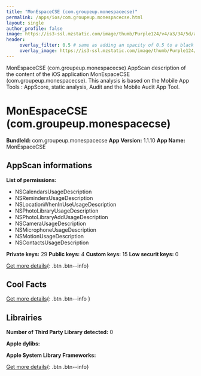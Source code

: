 ```yaml
---
title: "MonEspaceCSE (com.groupeup.monespacecse)"
permalink: /apps/ios/com.groupeup.monespacecse.html
layout: single
author_profile: false
image: https://is3-ssl.mzstatic.com/image/thumb/Purple124/v4/a3/34/5d/a3345d6d-0064-3c55-6c82-bbb839cc1efb/AppIcon-0-0-1x_U007emarketing-0-0-0-7-0-0-sRGB-0-0-0-GLES2_U002c0-512MB-85-220-0-0.png/512x512bb.jpg
header: 
     overlay_filter: 0.5 # same as adding an opacity of 0.5 to a black background
     overlay_image: https://is3-ssl.mzstatic.com/image/thumb/Purple124/v4/a3/34/5d/a3345d6d-0064-3c55-6c82-bbb839cc1efb/AppIcon-0-0-1x_U007emarketing-0-0-0-7-0-0-sRGB-0-0-0-GLES2_U002c0-512MB-85-220-0-0.png/512x512bb.jpg
---
```

MonEspaceCSE (com.groupeup.monespacecse) AppScan description of the content of the iOS application MonEspaceCSE (com.groupeup.monespacecse). This analysis is based on the Mobile App Tools : AppScore, static analysis, Audit and the Mobile Audit App Tool.

# MonEspaceCSE (com.groupeup.monespacecse)

**BundleId:** com.groupeup.monespacecse
**App Version:** 1.1.10
**App Name:** MonEspaceCSE


## AppScan informations 

**List of permissions:** 
- NSCalendarsUsageDescription
- NSRemindersUsageDescription
- NSLocationWhenInUseUsageDescription
- NSPhotoLibraryUsageDescription
- NSPhotoLibraryAddUsageDescription
- NSCameraUsageDescription
- NSMicrophoneUsageDescription
- NSMotionUsageDescription
- NSContactsUsageDescription
  
  
**Private keys:** 29
**Public keys:** 4
**Custom keys:** 15
**Low securit keys:** 0
  
[Get more details](/pricing.html){: .btn .btn--info}

## Cool Facts

  
[Get more details](/pricing.html){: .btn .btn--info }

## Librairies 
**Number of Third Party Library detected:** 0


**Apple dylibs:**


**Apple System Library Frameworks:**


  
[Get more details](/pricing.html){: .btn .btn--info}

